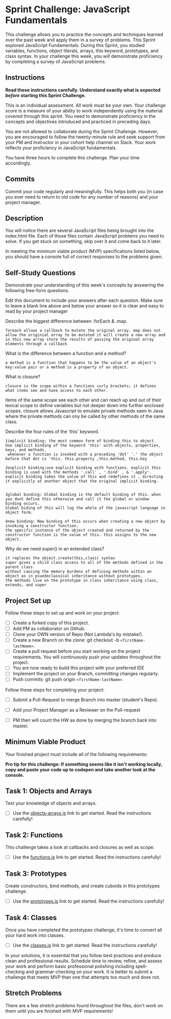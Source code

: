 # Sprint Challenge: JavaScript Fundamentals

This challenge allows you to practice the concepts and techniques learned over the past week and apply them in a survey of problems. This Sprint explored JavaScript Fundamentals. During this Sprint, you studied variables, functions, object literals, arrays, this keyword, prototypes, and class syntax. In your challenge this week, you will demonstrate proficiency by completing a survey of JavaScript problems.

## Instructions

**Read these instructions carefully. Understand exactly what is expected _before_ starting this Sprint Challenge.**

This is an individual assessment. All work must be your own. Your challenge score is a measure of your ability to work independently using the material covered through this sprint. You need to demonstrate proficiency in the concepts and objectives introduced and practiced in preceding days.

You are not allowed to collaborate during the Sprint Challenge. However, you are encouraged to follow the twenty-minute rule and seek support from your PM and Instructor in your cohort help channel on Slack. Your work reflects your proficiency in JavaScript fundamentals.

You have three hours to complete this challenge. Plan your time accordingly.

## Commits

Commit your code regularly and meaningfully. This helps both you (in case you ever need to return to old code for any number of reasons) and your project manager.

## Description

You will notice there are several JavaScript files being brought into the index.html file.  Each of those files contain JavaScript problems you need to solve.  If you get stuck on something, skip over it and come back to it later.

In meeting the minimum viable product (MVP) specifications listed below, you should have a console full of correct responses to the problems given.

## Self-Study Questions

Demonstrate your understanding of this week's concepts by answering the following free-form questions.

Edit this document to include your answers after each question. Make sure to leave a blank line above and below your answer so it is clear and easy to read by your project manager

Describe the biggest difference between .forEach & .map.

	foreach allows a callback to mutate the original array. map does not allow the originial array to be mutated it will create a new array and in this new array store the results of passing the original array elements through a callback

What is the difference between a function and a method?

	a method is a function that happens to be the value of an object's key:value pair or a method is a property of an object. 

What is closure?

	closure is the scope within a functions curly brackets; it defines what items see and have access to each other.
items of the same scope see each other and can reach up and out of their lexical scope to define variables but not deeper down into further enclosed scopes. 
closure allows Javascript to emulate private methods seen in Java where the private methods can ony be called by other methods of the same class. 

Describe the four rules of the 'this' keyword.

	1implicit binding: the most common form of binding this to object.  Use implicit binding of the keyword 'this' with objects, properties, keys, and methods.
	 whenever a function is invoked with a preceding 'dot' '.' the object before that dot is 'this. this.property ,this.method, this.key

	2explicit binding:use explicit binding with functions. explicit this binding is used with the methods '.call' , '.bind' , & '.apply'. 
	explicit binding takes the value of this and redefines it , directing it explicitly at another object that the original implicit binding.


	3global binding: Global binding is the default binding of this. when you dont define this otherwise and call it the global or window binding occurs. 
	Global biding of this will log the whole of the javascript language in object form.

	4new binding: New binding of this occurs when creating a new object by invoking a constructor function. 
	the specific instance of the object created and returned by the constructor function is the value of this. this assigns to the new object.

Why do we need super() in an extended class?

	it replaces the object.create(this,class) syntax
    super gives a child class access to all of the methods defined in the parent class
    without causing the memory burdens of defining methods within an object as in psuedoclassical inheritance without prototypes.
    the methods live on the prototype in class inheritance using class, extends, and super

## Project Set up

Follow these steps to set up and work on your project:

- [ ] Create a forked copy of this project.
- [ ] Add PM as collaborator on Github.
- [ ] Clone your OWN version of Repo (Not Lambda's by mistake!).
- [ ] Create a new Branch on the clone: git checkout -b `<firstName-lastName>`.
- [ ] Create a pull request before you start working on the project requirements.  You will continuously push your updates throughout the project.
- [ ] You are now ready to build this project with your preferred IDE
- [ ] Implement the project on your Branch, committing changes regularly.
- [ ] Push commits: git push origin `<firstName-lastName>`.

Follow these steps for completing your project:

- [ ] Submit a Pull-Request to merge <firstName-lastName> Branch into master (student's  Repo).
- [ ] Add your Project Manager as a Reviewer on the Pull-request
- [ ] PM then will count the HW as done by  merging the branch back into master.


## Minimum Viable Product

Your finished project must include all of the following requirements:

**Pro tip for this challenge: If something seems like it isn't working locally, copy and paste your code up to codepen and take another look at the console.**

## Task 1: Objects and Arrays
Test your knowledge of objects and arrays. 
* [ ] Use the [objects-arrays.js](challenges/objects-arrays.js) link to get started.  Read the instructions carefully!

## Task 2: Functions
This challenge takes a look at callbacks and closures as well as scope. 
* [ ] Use the [functions.js](challenges/functions.js) link to get started. Read the instructions carefully!

## Task 3: Prototypes
Create constructors, bind methods, and create cuboids in this prototypes challenge.
* [ ] Use the [prototypes.js](challenges/prototypes.js) link to get started. Read the instructions carefully!

## Task 4: Classes
Once you have completed the prototypes challenge, it's time to convert all your hard work into classes.
* [ ] Use the [classes.js](challenges/classes.js) link to get started. Read the instructions carefully!

In your solutions, it is essential that you follow best practices and produce clean and professional results. Schedule time to review, refine, and assess your work and perform basic professional polishing including spell-checking and grammar-checking on your work. It is better to submit a challenge that meets MVP than one that attempts too much and does not.

## Stretch Problems

There are a few stretch problems found throughout the files, don't work on them until you are finished with MVP requirements!
